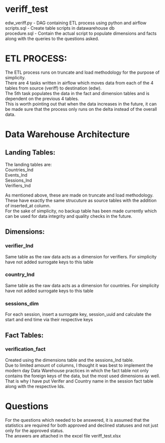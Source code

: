 # veriff_test
edw_veriff.py - DAG containing ETL process using python and airflow  
scripts.sql - Create table scripts in datawarehouse db  
procedure.sql - Contain the actual script to populate dimensions and facts along with the queries to the questions asked.  

# ETL PROCESS:  
The ETL process runs on truncate and load methodology for the purpose of simplicity.  
There are 4 tasks written in airflow which moves data from each of the 4 tables from source (veriff) to destination (edw).  
The 5th task populates the data in the fact and dimension tables and is dependent on the previous 4 tables.  
This is worth pointing out that when the data increases in the future, it can be made sure that the process only runs on the delta instead of the overall data.

# Data Warehouse Architecture

## Landing Tables:  
The landing tables are:  
Countries_lnd  
Events_lnd  
Sessions_lnd  
Verifiers_lnd  
  
As mentioned above, these are made on truncate and load methodology. These have exactly the same strucuture as source tables with the addition of inserted_at column.  
For the sake of simplicity, no backup table has been made currently which can be used for data integrity and quality checks in the future.  

## Dimensions:
### verifier_lnd
Same table as the raw data acts as a dimension for verifiers. For simplicity have not added surrogate keys to this table  

### country_lnd 
Same table as the raw data acts as a dimension for countries. For simplicity have not added surrogate keys to this table  

### sessions_dim 
For each session, insert a surrogate key, session_uuid and calculate the start and end time via their respective keys  

## Fact Tables:
### verification_fact 
Created using the dimensions table and the sessions_lnd table.  
Due to limited amount of columns, I thought it was best to implement the modern day Data Warehouse practices in which the fact table not only contains the foreign keys of the data, but the most used dimensions as well. That is why I have put Verifer and Country name in the session fact table along with the respective Ids.

# Questions
For the questions which needed to be answered, it is assumed that the statistics are required for both approved and declined statuses and not just only for the approved status.  
The answers are attached in the excel file veriff_test.xlsx

